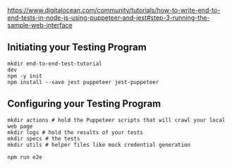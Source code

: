 https://www.digitalocean.com/community/tutorials/how-to-write-end-to-end-tests-in-node-js-using-puppeteer-and-jest#step-3-running-the-sample-web-interface

## Initiating your Testing Program
```
mkdir end-to-end-test-tutorial
dev
npm -y init
npm install --save jest puppeteer jest-puppeteer
```

## Configuring your Testing Program
```
mkdir actions # hold the Puppeteer scripts that will crawl your local web page
mkdir logs # hold the results of your tests
mkdir specs # the tests
mkdir utils # helper files like mock credential generation

npm run e2e
```
